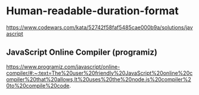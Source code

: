 # Human-readable-duration-format
https://www.codewars.com/kata/52742f58faf5485cae000b9a/solutions/javascript

## JavaScript Online Compiler (programiz)
https://www.programiz.com/javascript/online-compiler/#:~:text=The%20user%20friendly%20JavaScript%20online%20compiler%20that%20allows,It%20uses%20the%20node.js%20compiler%20to%20compile%20code.
